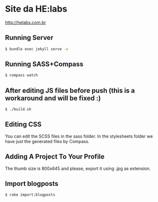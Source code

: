Site da HE:labs
==============

http://helabs.com.br

## Running Server

```sh
$ bundle exec jekyll serve -w
```

## Running SASS+Compass
```sh
$ compass watch
```

## After editing JS files before push (this is a workaround and will be fixed :)
```sh
$ ./build.sh
```

## Editing CSS

You can edit the SCSS files in the sass folder.
In the stylesheets folder we have just the generated files by Compass.

## Adding A Project To Your Profile

The thumb size is 800x645 and please, export it using .jpg as extension.

## Import blogposts

```sh
$ rake import:blogposts
```
